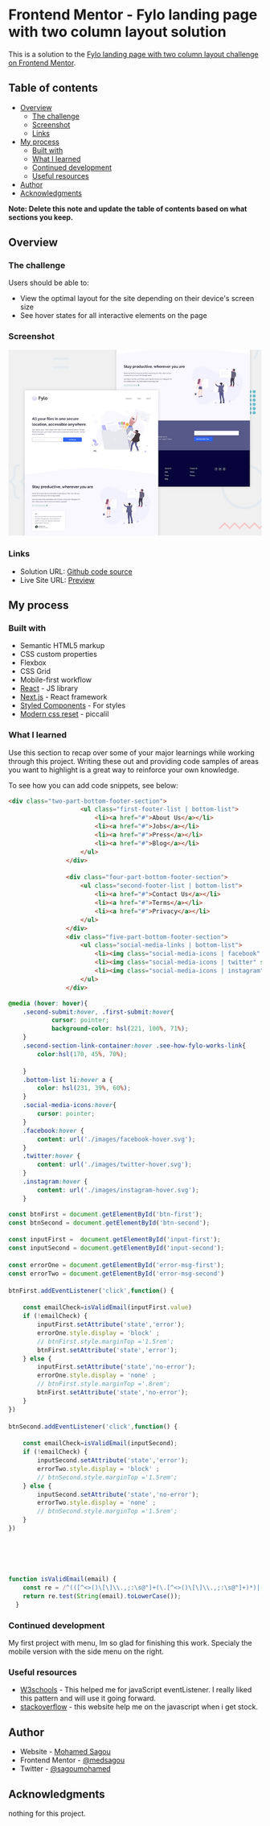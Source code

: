 # Frontend Mentor - Fylo landing page with two column layout solution

This is a solution to the [Fylo landing page with two column layout challenge on Frontend Mentor](https://www.frontendmentor.io/challenges/fylo-landing-page-with-two-column-layout-5ca5ef041e82137ec91a50f5).
## Table of contents


- [Overview](#overview)
  - [The challenge](#the-challenge)
  - [Screenshot](#screenshot)
  - [Links](#links)
- [My process](#my-process)
  - [Built with](#built-with)
  - [What I learned](#what-i-learned)
  - [Continued development](#continued-development)
  - [Useful resources](#useful-resources)
- [Author](#author)
- [Acknowledgments](#acknowledgments)

**Note: Delete this note and update the table of contents based on what sections you keep.**

## Overview

### The challenge

Users should be able to:

- View the optimal layout for the site depending on their device's screen size
- See hover states for all interactive elements on the page

### Screenshot

![](./design/desktop-preview.jpg)



### Links

- Solution URL: [Github code source](https://github.com/medsagou/fylo-landing-page-with-two-column-layout.git)
- Live Site URL: [Preview](https://medsagou.github.io/fylo-landing-page-with-two-column-layout/)

## My process

### Built with

- Semantic HTML5 markup
- CSS custom properties
- Flexbox
- CSS Grid
- Mobile-first workflow
- [React](https://reactjs.org/) - JS library
- [Next.js](https://nextjs.org/) - React framework
- [Styled Components](https://styled-components.com/) - For styles
- [Modern css reset](https://piccalil.li/blog/a-modern-css-reset/) - piccalil



### What I learned

Use this section to recap over some of your major learnings while working through this project. Writing these out and providing code samples of areas you want to highlight is a great way to reinforce your own knowledge.

To see how you can add code snippets, see below:

```html
<div class="two-part-bottom-footer-section">
                    <ul class="first-footer-list | bottom-list">
                        <li><a href="#">About Us</a></li>
                        <li><a href="#">Jobs</a></li>
                        <li><a href="#">Press</a></li>
                        <li><a href="#">Blog</a></li>
                    </ul>
                </div>

                <div class="four-part-bottom-footer-section">
                    <ul class="second-footer-list | bottom-list">
                        <li><a href="#">Contact Us</a></li>
                        <li><a href="#">Terms</a></li>
                        <li><a href="#">Privacy</a></li>
                    </ul>
                </div>
                <div class="five-part-bottom-footer-section">
                    <ul class="social-media-links | bottom-list">
                        <li><img class="social-media-icons | facebook" src="./images/facebook.svg" alt=""></li>
                        <li><img class="social-media-icons | twitter" src="./images/twitter.svg" alt=""></li>
                        <li><img class="social-media-icons | instagram" src="./images/instagram.svg" alt="" ></li>
                    </ul>
                </div>
```
```css
@media (hover: hover){
    .second-submit:hover, .first-submit:hover{
            cursor: pointer;
            background-color: hsl(221, 100%, 71%);
    }
    .second-section-link-container:hover .see-how-fylo-works-link{
        color:hsl(170, 45%, 70%);

    }
    .bottom-list li:hover a {
        color: hsl(231, 39%, 60%);
    }
    .social-media-icons:hover{
        cursor: pointer;
    }
    .facebook:hover {
        content: url('./images/facebook-hover.svg');
    }
    .twitter:hover {
        content: url('./images/twitter-hover.svg');
    }
    .instagram:hover {
        content: url('./images/instagram-hover.svg');
    }

```
```js
const btnFirst = document.getElementById('btn-first');
const btnSecond = document.getElementById('btn-second');

const inputFirst =  document.getElementById('input-first');
const inputSecond = document.getElementById('input-second');

const errorOne = document.getElementById('error-msg-first');
const errorTwo = document.getElementById('error-msg-second')

btnFirst.addEventListener('click',function() {

    const emailCheck=isValidEmail(inputFirst.value)
    if (!emailCheck) {
        inputFirst.setAttribute('state','error');
        errorOne.style.display = 'block' ;
        // btnFirst.style.marginTop ='1.5rem';
        btnFirst.setAttribute('state','error');
    } else {
        inputFirst.setAttribute('state','no-error');
        errorOne.style.display = 'none' ;
        // btnFirst.style.marginTop ='.8rem';
        btnFirst.setAttribute('state','no-error');
    }
})

btnSecond.addEventListener('click',function() {

    const emailCheck=isValidEmail(inputSecond);
    if (!emailCheck) {
        inputSecond.setAttribute('state','error');
        errorTwo.style.display = 'block' ;
        // btnSecond.style.marginTop ='1.5rem';
    } else {
        inputSecond.setAttribute('state','no-error');
        errorTwo.style.display = 'none' ;
        // btnSecond.style.marginTop ='1.5rem';
    }
})





function isValidEmail(email) {
    const re = /^(([^<>()\[\]\\.,;:\s@"]+(\.[^<>()\[\]\\.,;:\s@"]+)*)|(".+"))@((\[[0-9]{1,3}\.[0-9]{1,3}\.[0-9]{1,3}\.[0-9]{1,3}\])|(([a-zA-Z\-0-9]+\.)+[a-zA-Z]{2,}))$/;
    return re.test(String(email).toLowerCase());
  }
```


### Continued development

My first project with menu, Im so glad for finishing this work. Specialy the mobile version with the side menu on the right.


### Useful resources

- [W3schools](https://www.w3schools.com/) - This helped me for javaScript eventListener. I really liked this pattern and will use it going forward.
- [stackoverflow](https://stackoverflow.com/) - this website help me on the javascript when i get stock.
## Author

- Website - [Mohamed Sagou](https://github.com/medsagou)
- Frontend Mentor - [@medsagou](https://www.frontendmentor.io/profile/medsagou)
- Twitter - [@sagoumohamed](https://www.twitter.com/sagoumohamed)

## Acknowledgments

nothing for this project.
